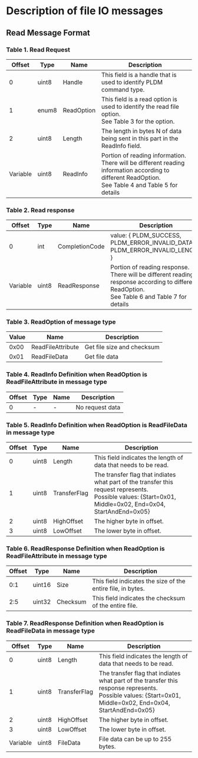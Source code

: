 # Description of file IO messages

## Read Message Format

### Table 1. Read Request

| Offset   | Type  | Name       | Description                                                                                                                                                  |
| -------- | ----- | ---------- | ------------------------------------------------------------------------------------------------------------------------------------------------------------ |
| 0        | uint8 | Handle     | This field is a handle that is used to identify PLDM command type.                                                                                           |
| 1        | enum8 | ReadOption | This field is a read option is used to identify the read file option. <br> See Table 3 for the option.                                                       |
| 2        | uint8 | Length     | The length in bytes N of data being sent in this part in the ReadInfo field.                                                                                 |
| Variable | uint8 | ReadInfo   | Portion of reading information. <br> There will be different reading information according to different ReadOption. <br> See Table 4 and Table 5 for details |

### Table 2. Read response

| Offset   | Type  | Name           | Description                                                                                                                                            |
| -------- | ----- | -------------- | ------------------------------------------------------------------------------------------------------------------------------------------------------ |
| 0        | int   | CompletionCode | value: { PLDM_SUCCESS, PLDM_ERROR_INVALID_DATA, PLDM_ERROR_INVALID_LENGTH }                                                                            |
| Variable | uint8 | ReadResponse   | Portion of reading response. <br> There will be different reading response according to different ReadOption. <br> See Table 6 and Table 7 for details |

### Table 3. ReadOption of message type

| Value | Name              | Description                |
| ----- | ----------------- | -------------------------- |
| 0x00  | ReadFileAttribute | Get file size and checksum |
| 0x01  | ReadFileData      | Get file data              |

### Table 4. ReadInfo Definition when ReadOption is ReadFileAttribute in message type

| Offset | Type | Name | Description     |
| ------ | ---- | ---- | --------------- |
| 0      | -    | -    | No request data |

### Table 5. ReadInfo Definition when ReadOption is ReadFileData in message type

| Offset | Type  | Name         | Description                                                                                                                                                    |
| ------ | ----- | ------------ | -------------------------------------------------------------------------------------------------------------------------------------------------------------- |
| 0      | uint8 | Length       | This field indicates the length of data that needs to be read.                                                                                                 |
| 1      | uint8 | TransferFlag | The transfer flag that indiates what part of the transfer this request represents. <br> Possible values: {Start=0x01, Middle=0x02, End=0x04, StartAndEnd=0x05} |
| 2      | uint8 | HighOffset   | The higher byte in offset.                                                                                                                                     |
| 3      | uint8 | LowOffset    | The lower byte in offset.                                                                                                                                      |

### Table 6. ReadResponse Definition when ReadOption is ReadFileAttribute in message type

| Offset | Type   | Name     | Description                                                 |
| ------ | ------ | -------- | ----------------------------------------------------------- |
| 0:1    | uint16 | Size     | This field indicates the size of the entire file, in bytes. |
| 2:5    | uint32 | Checksum | This field indicates the checksum of the entire file.       |

### Table 7. ReadResponse Definition when ReadOption is ReadFileData in message type

| Offset   | Type  | Name         | Description                                                                                                                                                     |
| -------- | ----- | ------------ | --------------------------------------------------------------------------------------------------------------------------------------------------------------- |
| 0        | uint8 | Length       | This field indicates the length of data that needs to be read.                                                                                                  |
| 1        | uint8 | TransferFlag | The transfer flag that indiates what part of the transfer this response represents. <br> Possible values: {Start=0x01, Middle=0x02, End=0x04, StartAndEnd=0x05} |
| 2        | uint8 | HighOffset   | The higher byte in offset.                                                                                                                                      |
| 3        | uint8 | LowOffset    | The lower byte in offset.                                                                                                                                       |
| Variable | uint8 | FileData     | File data can be up to 255 bytes.                                                                                                                               |
